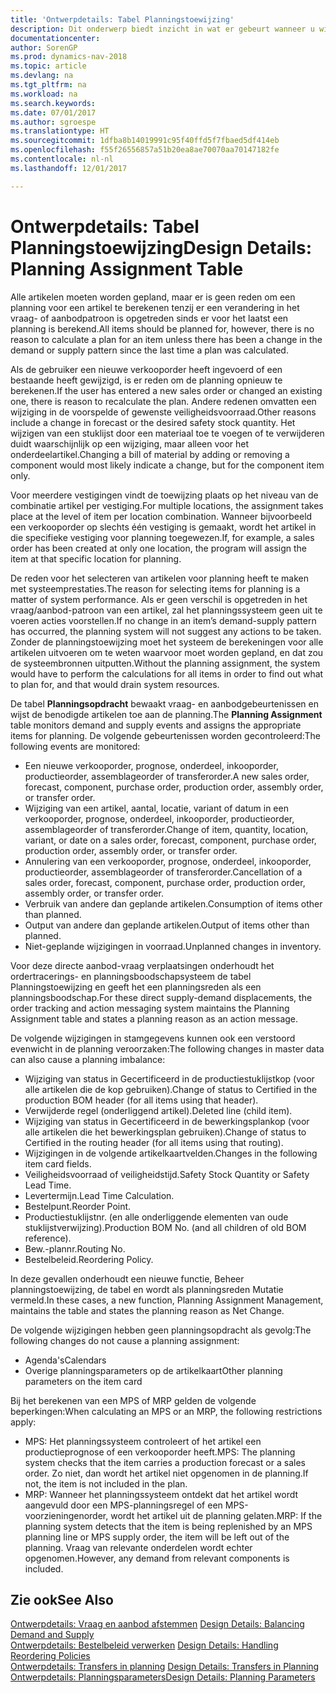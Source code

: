 ```yaml
---
title: 'Ontwerpdetails: Tabel Planningstoewijzing'
description: Dit onderwerp biedt inzicht in wat er gebeurt wanneer u wijzigt hoe u plant voor een artikel.
documentationcenter: 
author: SorenGP
ms.prod: dynamics-nav-2018
ms.topic: article
ms.devlang: na
ms.tgt_pltfrm: na
ms.workload: na
ms.search.keywords: 
ms.date: 07/01/2017
ms.author: sgroespe
ms.translationtype: HT
ms.sourcegitcommit: 1dfba8b14019991c95f40ffd5f7fbaed5df414eb
ms.openlocfilehash: f55f26556857a51b20ea8ae70070aa70147182fe
ms.contentlocale: nl-nl
ms.lasthandoff: 12/01/2017

---
```

# <a name="design-details-planning-assignment-table"></a><span data-ttu-id="ad6b3-103">Ontwerpdetails: Tabel Planningstoewijzing</span><span class="sxs-lookup"><span data-stu-id="ad6b3-103">Design Details: Planning Assignment Table</span></span>
<span data-ttu-id="ad6b3-104">Alle artikelen moeten worden gepland, maar er is geen reden om een planning voor een artikel te berekenen tenzij er een verandering in het vraag- of aanbodpatroon is opgetreden sinds er voor het laatst een planning is berekend.</span><span class="sxs-lookup"><span data-stu-id="ad6b3-104">All items should be planned for, however, there is no reason to calculate a plan for an item unless there has been a change in the demand or supply pattern since the last time a plan was calculated.</span></span>  
  
<span data-ttu-id="ad6b3-105">Als de gebruiker een nieuwe verkooporder heeft ingevoerd of een bestaande heeft gewijzigd, is er reden om de planning opnieuw te berekenen.</span><span class="sxs-lookup"><span data-stu-id="ad6b3-105">If the user has entered a new sales order or changed an existing one, there is reason to recalculate the plan.</span></span> <span data-ttu-id="ad6b3-106">Andere redenen omvatten een wijziging in de voorspelde of gewenste veiligheidsvoorraad.</span><span class="sxs-lookup"><span data-stu-id="ad6b3-106">Other reasons include a change in forecast or the desired safety stock quantity.</span></span> <span data-ttu-id="ad6b3-107">Het wijzigen van een stuklijst door een materiaal toe te voegen of te verwijderen duidt waarschijnlijk op een wijziging, maar alleen voor het onderdeelartikel.</span><span class="sxs-lookup"><span data-stu-id="ad6b3-107">Changing a bill of material by adding or removing a component would most likely indicate a change, but for the component item only.</span></span>  
  
<span data-ttu-id="ad6b3-108">Voor meerdere vestigingen vindt de toewijzing plaats op het niveau van de combinatie artikel per vestiging.</span><span class="sxs-lookup"><span data-stu-id="ad6b3-108">For multiple locations, the assignment takes place at the level of item per location combination.</span></span> <span data-ttu-id="ad6b3-109">Wanneer bijvoorbeeld een verkooporder op slechts één vestiging is gemaakt, wordt het artikel in die specifieke vestiging voor planning toegewezen.</span><span class="sxs-lookup"><span data-stu-id="ad6b3-109">If, for example, a sales order has been created at only one location, the program will assign the item at that specific location for planning.</span></span>  
  
<span data-ttu-id="ad6b3-110">De reden voor het selecteren van artikelen voor planning heeft te maken met systeemprestaties.</span><span class="sxs-lookup"><span data-stu-id="ad6b3-110">The reason for selecting items for planning is a matter of system performance.</span></span> <span data-ttu-id="ad6b3-111">Als er geen verschil is opgetreden in het vraag/aanbod-patroon van een artikel, zal het planningssysteem geen uit te voeren acties voorstellen.</span><span class="sxs-lookup"><span data-stu-id="ad6b3-111">If no change in an item’s demand-supply pattern has occurred, the planning system will not suggest any actions to be taken.</span></span> <span data-ttu-id="ad6b3-112">Zonder de planningstoewijzing moet het systeem de berekeningen voor alle artikelen uitvoeren om te weten waarvoor moet worden gepland, en dat zou de systeembronnen uitputten.</span><span class="sxs-lookup"><span data-stu-id="ad6b3-112">Without the planning assignment, the system would have to perform the calculations for all items in order to find out what to plan for, and that would drain system resources.</span></span>  
  
<span data-ttu-id="ad6b3-113">De tabel **Planningsopdracht** bewaakt vraag- en aanbodgebeurtenissen en wijst de benodigde artikelen toe aan de planning.</span><span class="sxs-lookup"><span data-stu-id="ad6b3-113">The **Planning Assignment** table monitors demand and supply events and assigns the appropriate items for planning.</span></span> <span data-ttu-id="ad6b3-114">De volgende gebeurtenissen worden gecontroleerd:</span><span class="sxs-lookup"><span data-stu-id="ad6b3-114">The following events are monitored:</span></span>  
  
* <span data-ttu-id="ad6b3-115">Een nieuwe verkooporder, prognose, onderdeel, inkooporder, productieorder, assemblageorder of transferorder.</span><span class="sxs-lookup"><span data-stu-id="ad6b3-115">A new sales order, forecast, component, purchase order, production order, assembly order, or transfer order.</span></span>  
* <span data-ttu-id="ad6b3-116">Wijziging van een artikel, aantal, locatie, variant of datum in een verkooporder, prognose, onderdeel, inkooporder, productieorder, assemblageorder of transferorder.</span><span class="sxs-lookup"><span data-stu-id="ad6b3-116">Change of item, quantity, location, variant, or date on a sales order, forecast, component, purchase order, production order, assembly order, or transfer order.</span></span>  
* <span data-ttu-id="ad6b3-117">Annulering van een verkooporder, prognose, onderdeel, inkooporder, productieorder, assemblageorder of transferorder.</span><span class="sxs-lookup"><span data-stu-id="ad6b3-117">Cancellation of a sales order, forecast, component, purchase order, production order, assembly order, or transfer order.</span></span>  
* <span data-ttu-id="ad6b3-118">Verbruik van andere dan geplande artikelen.</span><span class="sxs-lookup"><span data-stu-id="ad6b3-118">Consumption of items other than planned.</span></span>  
* <span data-ttu-id="ad6b3-119">Output van andere dan geplande artikelen.</span><span class="sxs-lookup"><span data-stu-id="ad6b3-119">Output of items other than planned.</span></span>  
* <span data-ttu-id="ad6b3-120">Niet-geplande wijzigingen in voorraad.</span><span class="sxs-lookup"><span data-stu-id="ad6b3-120">Unplanned changes in inventory.</span></span>  
  
<span data-ttu-id="ad6b3-121">Voor deze directe aanbod-vraag verplaatsingen onderhoudt het ordertracerings- en planningsboodschapsysteem de tabel Planningstoewijzing en geeft het een planningsreden als een planningsboodschap.</span><span class="sxs-lookup"><span data-stu-id="ad6b3-121">For these direct supply-demand displacements, the order tracking and action messaging system maintains the Planning Assignment table and states a planning reason as an action message.</span></span>  
  
<span data-ttu-id="ad6b3-122">De volgende wijzigingen in stamgegevens kunnen ook een verstoord evenwicht in de planning veroorzaken:</span><span class="sxs-lookup"><span data-stu-id="ad6b3-122">The following changes in master data can also cause a planning imbalance:</span></span>  
  
* <span data-ttu-id="ad6b3-123">Wijziging van status in Gecertificeerd in de productiestuklijstkop (voor alle artikelen die de kop gebruiken).</span><span class="sxs-lookup"><span data-stu-id="ad6b3-123">Change of status to Certified in the production BOM header (for all items using that header).</span></span>  
* <span data-ttu-id="ad6b3-124">Verwijderde regel (onderliggend artikel).</span><span class="sxs-lookup"><span data-stu-id="ad6b3-124">Deleted line (child item).</span></span>  
* <span data-ttu-id="ad6b3-125">Wijziging van status in Gecertificeerd in de bewerkingsplankop (voor alle artikelen die het bewerkingsplan gebruiken).</span><span class="sxs-lookup"><span data-stu-id="ad6b3-125">Change of status to Certified in the routing header (for all items using that routing).</span></span>  
* <span data-ttu-id="ad6b3-126">Wijzigingen in de volgende artikelkaartvelden.</span><span class="sxs-lookup"><span data-stu-id="ad6b3-126">Changes in the following item card fields.</span></span>  
* <span data-ttu-id="ad6b3-127">Veiligheidsvoorraad of veiligheidstijd.</span><span class="sxs-lookup"><span data-stu-id="ad6b3-127">Safety Stock Quantity or Safety Lead Time.</span></span>  
* <span data-ttu-id="ad6b3-128">Levertermijn.</span><span class="sxs-lookup"><span data-stu-id="ad6b3-128">Lead Time Calculation.</span></span>  
* <span data-ttu-id="ad6b3-129">Bestelpunt.</span><span class="sxs-lookup"><span data-stu-id="ad6b3-129">Reorder Point.</span></span>  
* <span data-ttu-id="ad6b3-130">Productiestuklijstnr. (en alle onderliggende elementen van oude stuklijstverwijzing).</span><span class="sxs-lookup"><span data-stu-id="ad6b3-130">Production BOM No. (and all children of old BOM reference).</span></span>  
* <span data-ttu-id="ad6b3-131">Bew.-plannr.</span><span class="sxs-lookup"><span data-stu-id="ad6b3-131">Routing No.</span></span>  
* <span data-ttu-id="ad6b3-132">Bestelbeleid.</span><span class="sxs-lookup"><span data-stu-id="ad6b3-132">Reordering Policy.</span></span>  
  
<span data-ttu-id="ad6b3-133">In deze gevallen onderhoudt een nieuwe functie, Beheer planningstoewijzing, de tabel en wordt als planningsreden Mutatie vermeld.</span><span class="sxs-lookup"><span data-stu-id="ad6b3-133">In these cases, a new function, Planning Assignment Management, maintains the table and states the planning reason as Net Change.</span></span>  
  
<span data-ttu-id="ad6b3-134">De volgende wijzigingen hebben geen planningsopdracht als gevolg:</span><span class="sxs-lookup"><span data-stu-id="ad6b3-134">The following changes do not cause a planning assignment:</span></span>  
  
* <span data-ttu-id="ad6b3-135">Agenda's</span><span class="sxs-lookup"><span data-stu-id="ad6b3-135">Calendars</span></span>  
* <span data-ttu-id="ad6b3-136">Overige planningsparameters op de artikelkaart</span><span class="sxs-lookup"><span data-stu-id="ad6b3-136">Other planning parameters on the item card</span></span>  
  
<span data-ttu-id="ad6b3-137">Bij het berekenen van een MPS of MRP gelden de volgende beperkingen:</span><span class="sxs-lookup"><span data-stu-id="ad6b3-137">When calculating an MPS or an MRP, the following restrictions apply:</span></span>  
  
* <span data-ttu-id="ad6b3-138">MPS: Het planningssysteem controleert of het artikel een productieprognose of een verkooporder heeft.</span><span class="sxs-lookup"><span data-stu-id="ad6b3-138">MPS: The planning system checks that the item carries a production forecast or a sales order.</span></span> <span data-ttu-id="ad6b3-139">Zo niet, dan wordt het artikel niet opgenomen in de planning.</span><span class="sxs-lookup"><span data-stu-id="ad6b3-139">If not, the item is not included in the plan.</span></span>  
* <span data-ttu-id="ad6b3-140">MRP: Wanneer het planningssysteem ontdekt dat het artikel wordt aangevuld door een MPS-planningsregel of een MPS-voorzieningenorder, wordt het artikel uit de planning gelaten.</span><span class="sxs-lookup"><span data-stu-id="ad6b3-140">MRP: If the planning system detects that the item is being replenished by an MPS planning line or MPS supply order, the item will be left out of the planning.</span></span> <span data-ttu-id="ad6b3-141">Vraag van relevante onderdelen wordt echter opgenomen.</span><span class="sxs-lookup"><span data-stu-id="ad6b3-141">However, any demand from relevant components is included.</span></span>  
  
## <a name="see-also"></a><span data-ttu-id="ad6b3-142">Zie ook</span><span class="sxs-lookup"><span data-stu-id="ad6b3-142">See Also</span></span>  
<span data-ttu-id="ad6b3-143">[Ontwerpdetails: Vraag en aanbod afstemmen](design-details-balancing-demand-and-supply.md) </span><span class="sxs-lookup"><span data-stu-id="ad6b3-143">[Design Details: Balancing Demand and Supply](design-details-balancing-demand-and-supply.md) </span></span>  
<span data-ttu-id="ad6b3-144">[Ontwerpdetails: Bestelbeleid verwerken](design-details-handling-reordering-policies.md) </span><span class="sxs-lookup"><span data-stu-id="ad6b3-144">[Design Details: Handling Reordering Policies](design-details-handling-reordering-policies.md) </span></span>  
<span data-ttu-id="ad6b3-145">[Ontwerpdetails: Transfers in planning](design-details-transfers-in-planning.md) </span><span class="sxs-lookup"><span data-stu-id="ad6b3-145">[Design Details: Transfers in Planning](design-details-transfers-in-planning.md) </span></span>  
[<span data-ttu-id="ad6b3-146">Ontwerpdetails: Planningsparameters</span><span class="sxs-lookup"><span data-stu-id="ad6b3-146">Design Details: Planning Parameters</span></span>](design-details-planning-parameters.md)  


